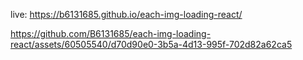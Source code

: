 live: https://b6131685.github.io/each-img-loading-react/



https://github.com/B6131685/each-img-loading-react/assets/60505540/d70d90e0-3b5a-4d13-995f-702d82a62ca5

